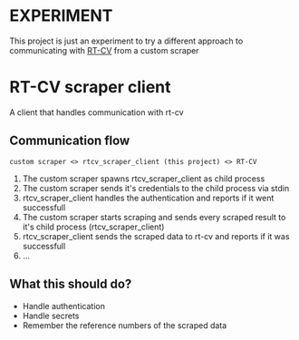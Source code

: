 # EXPERIMENT

This project is just an experiment to try a different approach to communicating with [RT-CV](https://github.com/script-development/RT-CV) from a custom scraper

# RT-CV scraper client

A client that handles communication with rt-cv

## Communication flow

```
custom scraper <> rtcv_scraper_client (this project) <> RT-CV
```

1. The custom scraper spawns rtcv_scraper_client as child process
2. The custom scraper sends it's credentials to the child process via stdin
3. rtcv_scraper_client handles the authentication and reports if it went successfull
4. The custom scraper starts scraping and sends every scraped result to it's child process (rtcv_scraper_client)
5. rtcv_scraper_client sends the scraped data to rt-cv and reports if it was successfull
6. ...

## What this should do?

- Handle authentication
- Handle secrets
- Remember the reference numbers of the scraped data
